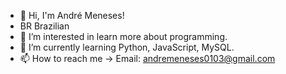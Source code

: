 - 👋 Hi, I'm André Meneses!
- BR Brazilian
- 👀 I’m interested in learn more about programming.
- 🌱 I’m currently learning Python, JavaScript, MySQL.
- 📫 How to reach me ->
  Email: andremeneses0103@gmail.com

